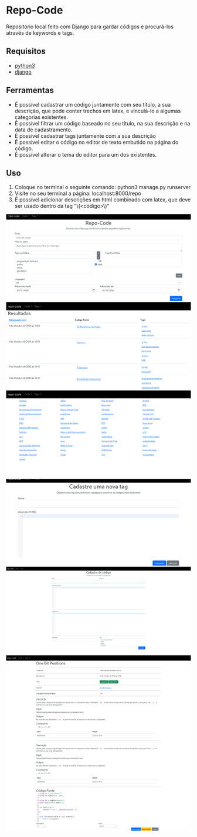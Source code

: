# Repo-Code

Repositório local feito com Django para gardar códigos e procurá-los através de keywords e tags.

## Requisitos

- [python3](https://www.python.org/downloads/)
- [django](https://www.djangoproject.com/)

## Ferramentas

- É possível cadastrar um código juntamente com seu título, a sua descrição, que pode conter trechos em latex, e vinculá-lo a algumas categorias existentes.
- É possível filtrar um código baseado no seu título, na sua descrição e na data de cadastramento.
- É possível cadastrar tags juntamente com a sua descrição
- É possível editar o código no editor de texto embutido na página do código.
- É possível alterar o tema do editor para um dos existentes.

## Uso

1. Coloque no terminal o seguinte comando: python3 manage.py runserver
2. Visite no seu terminal a página: localhost:8000/repo
3. É possível adicionar descrições em html combinado com latex, que deve ser usado dentro da tag "\\(<código>\\)"

![Tela inicial](https://github.com/ThiagoFBastos/Repo-Code/blob/main/inicio.png)
![Busca](https://github.com/ThiagoFBastos/Repo-Code/blob/main/busca.png)
![Tags](https://github.com/ThiagoFBastos/Repo-Code/blob/main/all_tags.png)
![Add tag](https://github.com/ThiagoFBastos/Repo-Code/blob/main/add-tag.png)
![Add code](https://github.com/ThiagoFBastos/Repo-Code/blob/main/add_code.png)
![One bit positions 1](https://github.com/ThiagoFBastos/Repo-Code/blob/main/one_bit_positions_1.png)
![One bit positions 2](https://github.com/ThiagoFBastos/Repo-Code/blob/main/one_bit_positions_2.png)
